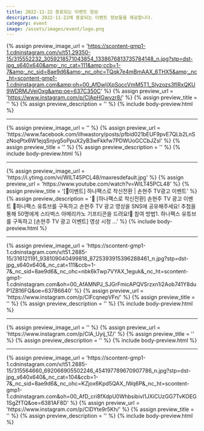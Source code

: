```yaml
---
title: 2022-11-22 종료되는 이벤트 정보
description: 2022-11-22에 종료되는 이벤트 정보들을 제공합니다.
category: event
image: /assets/images/event/logo.png
---
```

{% assign preview_image_url = 'https://scontent-gmp1-1.cdninstagram.com/v/t51.29350-15/315552232_3059218571043854_1338676813735784148_n.jpg?stp=dst-jpg_s640x640&amp;_nc_cat=111&amp;ccb=1-7&amp;_nc_sid=8ae9d6&amp;_nc_ohc=TQqk7e4mBmAAX_6THX5&amp;_nc_ht=scontent-gmp1-1.cdninstagram.com&amp;oh=00_AfDwljXpSoccVmM5T1_Slyzozs3fIRxQKU9WDRMJVejOxg&amp;oe=637C350C' %}
{% assign preview_url = 'https://www.instagram.com/p/ClApHGwvzr8/' %}
{% assign preview_title = '' %}
{% assign preview_description = '' %}
{% include body-preview.html %}
<hr>{% assign preview_image_url = '' %}
{% assign preview_url = 'https://www.facebook.com/ilhwastory/posts/pfbid021bEUF9pvE7QLb2LnSzNoqPtx6W1ejqSnjvg5oPpuX2yB3wFkkfw7PDWUoGCCbJZsl' %}
{% assign preview_title = '' %}
{% assign preview_description = '' %}
{% include body-preview.html %}
<hr>{% assign preview_image_url = 'https://i.ytimg.com/vi/WILT45PCL48/maxresdefault.jpg' %}
{% assign preview_url = 'https://www.youtube.com/watch?v=WILT45PCL48' %}
{% assign preview_title = '[🎉이벤트]  하나팩스로 착신전환   |   손현주 TV광고 이벤트' %}
{% assign preview_description = '🎁 [하나팩스로 착신전환] 손현주 TV 광고 이벤트 🎁하나팩스 유튜브를 구독하고 손현주 TV 광고 영상을 SNS에 공유해주세요! 추첨을 통해 50명에게 스타벅스 아메리카노 기프티콘을 드려요!📢 참여 방법1. 하나팩스 유튜브를 구독하고 [손현주 TV 광고 이벤트] 영상 시청  ...' %}
{% include body-preview.html %}
<hr>{% assign preview_image_url = 'https://scontent-gmp1-1.cdninstagram.com/v/t51.2885-15/316121191_938109040499818_8725393915396288461_n.jpg?stp=dst-jpg_s640x640&amp;_nc_cat=111&amp;ccb=1-7&amp;_nc_sid=8ae9d6&amp;_nc_ohc=nbk6kTwp7VYAX_1eguk&amp;_nc_ht=scontent-gmp1-1.cdninstagram.com&amp;oh=00_AfAMNPJ_SJGrFmicAPQVSrzxn1i2Aob741Y8duP1ZB16FQ&amp;oe=637B6640' %}
{% assign preview_url = 'https://www.instagram.com/p/ClFcqnepVFn/' %}
{% assign preview_title = '' %}
{% assign preview_description = '' %}
{% include body-preview.html %}
<hr>{% assign preview_image_url = '' %}
{% assign preview_url = 'https://www.instagram.com/p/ClA_Uyij_1Z/' %}
{% assign preview_title = '' %}
{% assign preview_description = '' %}
{% include body-preview.html %}
<hr>{% assign preview_image_url = 'https://scontent-gmp1-1.cdninstagram.com/v/t51.2885-15/315564660_692066905502246_454197789670907786_n.jpg?stp=dst-jpg_s640x640&amp;_nc_cat=104&amp;ccb=1-7&amp;_nc_sid=8ae9d6&amp;_nc_ohc=KZjox6Kpd5QAX_IWq6P&amp;_nc_ht=scontent-gmp1-1.cdninstagram.com&amp;oh=00_AfD_cri8fXdpU0Whbsibivl1JXiCUzGG7TvKOEG1SgZfTQ&amp;oe=6381AF8D' %}
{% assign preview_url = 'https://www.instagram.com/p/ClDYte9r5Kh/' %}
{% assign preview_title = '' %}
{% assign preview_description = '' %}
{% include body-preview.html %}